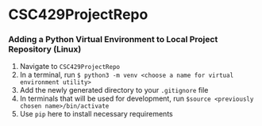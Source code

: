 # CSC429ProjectRepo

### Adding a Python Virtual Environment to Local Project Repository (Linux)
1) Navigate to ```CSC429ProjectRepo```
2) In a terminal, run ```$ python3 -m venv <choose a name for virtual environment utility>```
3) Add the newly generated directory to your ```.gitignore``` file
4) In terminals that will be used for development, run ```$source <previously chosen name>/bin/activate```
5) Use ```pip``` here to install necessary requirements
